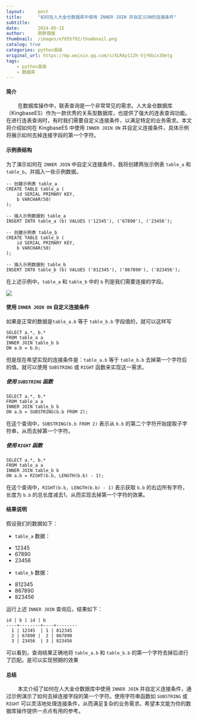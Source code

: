 ```yaml
---
layout:     post
title:      "如何在人大金仓数据库中使用 INNER JOIN 并自定义ON的连接条件"
subtitle:   
date:       2024-05-15
author:     胖胖很瘦
thumbnail:  /images/ef855f02/thumbnail.png
catalog: true
categories: python高级
original_url: https://mp.weixin.qq.com/s/XLRAy1I2h-VjY6bix3Oetg
tags:
    - python高级
    - 数据库
---
```


#### **简介**

        在数据库操作中，联表查询是一个非常常见的需求。人大金仓数据库（KingbaseES）作为一款优秀的关系型数据库，也提供了强大的连表查询功能。在进行连表查询时，有时我们需要自定义连接条件，以满足特定的业务需求。本文将介绍如何在 KingbaseES 中使用 `INNER JOIN ON` 并自定义连接条件，具体示例将展示如何去掉连接字段的第一个字符。

#### **示例表结构**

为了演示如何在 `INNER JOIN` 中自定义连接条件，我将创建两张示例表 `table_a` 和 `table_b`，并插入一些示例数据。

```
-- 创建示例表 table_a  
CREATE TABLE table_a (  
    id SERIAL PRIMARY KEY,  
    b VARCHAR(50)  
);  
  
-- 插入示例数据到 table_a  
INSERT INTO table_a (b) VALUES ('12345'), ('67890'), ('23456');  
  
-- 创建示例表 table_b  
CREATE TABLE table_b (  
    id SERIAL PRIMARY KEY,  
    b VARCHAR(50)  
);  
  
-- 插入示例数据到 table_b  
INSERT INTO table_b (b) VALUES ('812345'), ('867890'), ('823456');
```

在上述示例中，`table_a` 和 `table_b` 中的 `b` 列是我们需要连接的字段。

![](/images/ef855f02/1.png)

#### 使用 `INNER JOIN ON` 自定义连接条件

如果是正常的数据是`table_a.b` 等于 `table_b.b` 字段值的，就可以这样写

```
SELECT a.*, b.*  
FROM table_a a  
INNER JOIN table_b b  
ON a.b = b.b;
```

但是现在希望实现的连接条件是：`table_a.b` 等于 `table_b.b` 去掉第一个字符后的值。就可以使用 `SUBSTRING` 或 `RIGHT` 函数来实现这一需求。

##### **使用 `SUBSTRING` 函数**

```
SELECT a.*, b.*  
FROM table_a a  
INNER JOIN table_b b  
ON a.b = SUBSTRING(b.b FROM 2);
```

在这个查询中，`SUBSTRING(b.b FROM 2)` 表示从 `b.b` 的第二个字符开始提取子字符串，从而去掉第一个字符。

##### **使用 `RIGHT` 函数**

```
SELECT a.*, b.*  
FROM table_a a  
INNER JOIN table_b b  
ON a.b = RIGHT(b.b, LENGTH(b.b) - 1);
```

在这个查询中，`RIGHT(b.b, LENGTH(b.b) - 1)` 表示获取 `b.b` 的右边所有字符，长度为 `b.b` 的总长度减去1，从而实现去掉第一个字符的效果。

#### **结果说明**

假设我们的数据如下：

* `table_a` 数据：

+ 12345
+ 67890
+ 23456

* `table_b` 数据：

+ 812345
+ 867890
+ 823456

运行上述 `INNER JOIN` 查询后，结果如下：

```
id | b | id | b   
----+--------+----+--------  
  1 | 12345  | 1 | 812345  
  2 | 67890 |  2 | 867890  
  3 | 23456  | 3 | 823456
```

可以看到，查询结果正确地将 `table_a.b` 和 `table_b.b` 的第一个字符去掉后进行了匹配。是可以实现预期的效果

#### **总结**

        本文介绍了如何在人大金仓数据库中使用 `INNER JOIN` 并自定义连接条件，通过示例演示了如何去掉连接字段的第一个字符。使用字符串函数如 `SUBSTRING` 或 `RIGHT` 可以灵活地处理连接条件，从而满足复杂的业务需求。希望本文能为你的数据库操作提供一点点有用的参考。